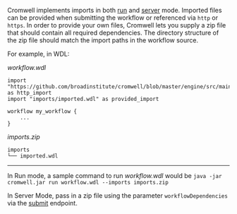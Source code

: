 Cromwell implements imports in both [run](CommandLine) and [server](api/POST_api_workflows_version) mode.
Imported files can be provided when submitting the workflow or referenced via `http` or `https`.
In order to provide your own files, Cromwell lets you supply a zip file that should contain all required dependencies.
The directory structure of the zip file should match the import paths in the workflow source.

For example, in WDL:

_workflow.wdl_
```wdl
import "https://github.com/broadinstitute/cromwell/blob/master/engine/src/main/resources/3step.wdl" as http_import
import "imports/imported.wdl" as provided_import

workflow my_workflow {
    ...
}
```

_imports.zip_
```
imports
└── imported.wdl
```

---

In Run mode, a sample command to run _workflow.wdl_ would be
```java -jar cromwell.jar run workflow.wdl --imports imports.zip```


In Server Mode, pass in a zip file using the parameter `workflowDependencies` via the [submit](/restapi#post-apiworkflowsversion) endpoint.
